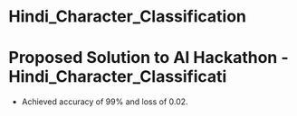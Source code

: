 # Hindi_Character_Classification
# Proposed Solution to AI Hackathon - Hindi_Character_Classificati
- Achieved accuracy of 99% and loss of 0.02.

